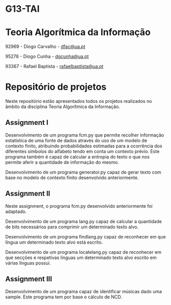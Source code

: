 # G13-TAI

# Teoria Algorítmica da Informação

92969 - Diogo Carvalho - dfac@ua.pt

95278 - Diogo Cunha - dgcunha@ua.pt

93367 - Rafael Baptista - rafaelbaptista@ua.pt


# Repositório de projetos

Neste repositório estão apresentados todos os projetos realizados no âmbito da disciplina Teoria Algorítmica da Informação.

## Assignment I

Desenvolvimento de um programa fcm.py que permite recolher informação estatística de uma fonte de dados através do uso de um modelo de contexto finito, atribuindo probabilidades estimadas para a ocorrência dos diferentes símbolos do alfabeto tendo em conta um contexto prévio. Este programa também é capaz de calcular a entropia do texto o que nos permite aferir a quantidade de informação do mesmo.

Desenvolvimento de um programa generator.py capaz de gerar texto com base no modelo de contexto finito desenvolvido anteriormente.

## Assignment II

Neste assignment, o programa fcm.py desenvolvido anteriormente foi adaptado.

Desenvolvimento de um programa lang.py capaz de calcular a quantidade de bits necessários para comprimir um determinado texto alvo.

Desenvolvimento de um programa findlang.py capaz de reconhecer em que língua um determinado texto alvo está escrito.

Desenvolvimento de um programa locatelang.py capaz de reconhecer em que secções e respetivas línguas um determinado texto alvo escrito em várias línguas possui.

## Assignment III

Desenvolvimento de um programa capaz de identificar músicas dado uma sample. Este programa tem por base o cálculo de NCD.